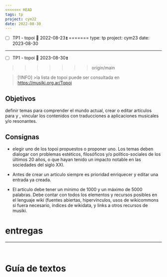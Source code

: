```yaml
---
<<<<<<< HEAD
tags: tp
project: cym22
date: 2022-08-30
---
```



- [ ] TP1  - topoi 📅 2022-08-23⏫
=======
type: tp
project: cym23
date: 2023-08-30
---


- [ ] TP1  - topoi 📅 2023-08-30⏫
>>>>>>> origin/main

> [!INFO] >la lista de topoi puede ser consultada en https://musiki.org.ar/Topoi

## Objetivos

definir temas para comprender el mundo actual, crear o editar artículos para y , vincular los contenidos con traducciones a aplicaciones musicales y/o resonantes.

## Consignas

-   elegir uno de los topoi propuestos o proponer uno. Los temas deben dialogar con problemas estéticos, filosóficos y/o político-sociales de los últimos 20 años, o que hayan tenido un impacto notable en las sociedades del siglo XXI.

-   Antes de crear un artículo siempre es prioridad enriquecer y editar una entrada ya creada.  

-   El artículo debe tener un mínimo de 1000 y un máximo de 5000 palabras. Debe contar con todos los elementos y recursos posibles en el lenguaje wiki (fuentes abiertas, hipervínculos, usos de wikicommons si fuera necesario, índices de wikidata, y links a otros recursos de musiki.


# entregas
---
```query


```


# Guía de textos 

